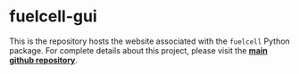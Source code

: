 # fuelcell-gui

This is the repository hosts the website associated with the `fuelcell` Python package. For complete details about this project, please visit the **[main github repository](https://github.com/samaygarg/fuelcell)**.

